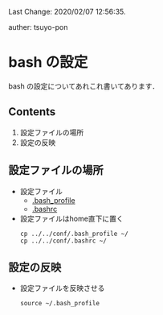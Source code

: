 Last Change: 2020/02/07 12:56:35.

auther: tsuyo-pon

# bash の設定
bash の設定についてあれこれ書いてあります．

## Contents
1. 設定ファイルの場所
1. 設定の反映

## 設定ファイルの場所
[]({{{)
- 設定ファイル
    - [.bash_profile](../../conf/.bash_profile)
    - [.bashrc](../../conf/.bashrc)
- 設定ファイルはhome直下に置く
    ```
    cp ../../conf/.bash_profile ~/
    cp ../../conf/.bashrc ~/
    ```
[](}}})

## 設定の反映
[]({{{)
- 設定ファイルを反映させる
    ```
    source ~/.bash_profile
    ```
[](}}})
